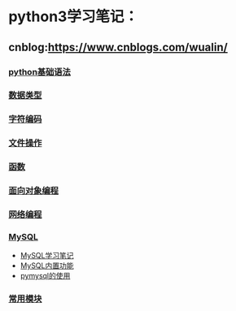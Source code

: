 # python3学习笔记：
## cnblog:https://www.cnblogs.com/wualin/
### [python基础语法](https://github.com/WuAlin0327/python3-notes/blob/master/python%E5%9F%BA%E7%A1%80/python%E5%9F%BA%E7%A1%80%E8%AF%AD%E6%B3%95.md)

### [数据类型](https://github.com/WuAlin0327/python3-notes/blob/master/python%E5%9F%BA%E7%A1%80/%E6%95%B0%E6%8D%AE%E7%B1%BB%E5%9E%8B.md)
### [字符编码](https://github.com/WuAlin0327/python3-notes/blob/master/python%E5%9F%BA%E7%A1%80/%E5%AD%97%E7%AC%A6%E7%BC%96%E7%A0%81.md)
### [文件操作](https://github.com/WuAlin0327/python3-notes/blob/master/%E6%96%87%E4%BB%B6%E3%80%81%E5%87%BD%E6%95%B0%E4%B8%8E%E5%B8%B8%E7%94%A8%E6%A8%A1%E5%9D%97/%E6%96%87%E4%BB%B6%E6%93%8D%E4%BD%9C.md)
### [函数](https://github.com/WuAlin0327/python3-notes/blob/master/%E6%96%87%E4%BB%B6%E3%80%81%E5%87%BD%E6%95%B0%E4%B8%8E%E5%B8%B8%E7%94%A8%E6%A8%A1%E5%9D%97/%E5%87%BD%E6%95%B0.md)
### [面向对象编程](https://github.com/WuAlin0327/python3-notes/blob/master/%E9%9D%A2%E5%90%91%E5%AF%B9%E8%B1%A1%E7%BC%96%E7%A8%8B/%E9%9D%A2%E5%90%91%E5%AF%B9%E8%B1%A1.md)
### [网络编程](https://github.com/WuAlin0327/python3-notes/blob/master/%E7%BD%91%E7%BB%9C%E7%BC%96%E7%A8%8B/%E7%BD%91%E7%BB%9C%E7%BC%96%E7%A8%8B.md)
### [MySQL]()
* [MySQL学习笔记](https://www.cnblogs.com/wualin/p/9904741.html)
* [MySQL内置功能](https://www.cnblogs.com/wualin/p/9919516.html)
* [pymysql的使用](https://www.cnblogs.com/wualin/p/9919435.html)
### [常用模块](https://github.com/WuAlin0327/python3-notes/blob/master/%E6%96%87%E4%BB%B6%E3%80%81%E5%87%BD%E6%95%B0%E4%B8%8E%E5%B8%B8%E7%94%A8%E6%A8%A1%E5%9D%97/%E5%B8%B8%E7%94%A8%E6%A8%A1%E5%9D%97.md)
